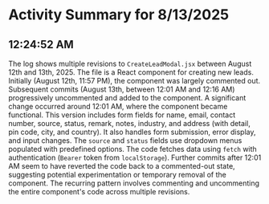 # Activity Summary for 8/13/2025

## 12:24:52 AM
The log shows multiple revisions to `CreateLeadModal.jsx` between August 12th and 13th, 2025.  The file is a React component for creating new leads.  Initially (August 12th, 11:57 PM), the component was largely commented out.  Subsequent commits (August 13th, between 12:01 AM and 12:16 AM) progressively uncommented and added to the component.  A significant change occurred around 12:01 AM, where the component became functional.  This version includes form fields for name, email, contact number, source, status, remark, notes, industry, and address (with detail, pin code, city, and country). It also handles form submission, error display, and input changes.  The `source` and `status` fields use dropdown menus populated with predefined options.  The code fetches data using `fetch` with authentication (`Bearer` token from `localStorage`).  Further commits after 12:01 AM seem to have reverted the code back to a commented-out state, suggesting potential experimentation or temporary removal of the component.  The recurring pattern involves commenting and uncommenting the entire component's code across multiple revisions.
